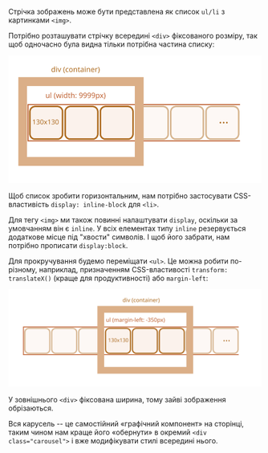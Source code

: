 Стрічка зображень може бути представлена як список `ul/li` з картинками `<img>`.

Потрібно розташувати стрічку всередині `<div>` фіксованого розміру, так щоб одночасно була видна тільки потрібна частина списку:

![](carousel1.svg)

Щоб список зробити горизонтальним, нам потрібно застосувати CSS-властивість `display: inline-block` для `<li>`.

Для тегу `<img>` ми також повинні налаштувати `display`, оскільки за умовчанням він є `inline`. У всіх елементах типу `inline` резервується додаткове місце під "хвости" символів. І щоб його забрати, нам потрібно прописати `display:block`.

Для прокручування будемо переміщати `<ul>`. Це можна робити по-різному, наприклад, призначенням CSS-властивості `transform: translateX()` (краще для продуктивності) або `margin-left`:

![](carousel2.svg)

У зовнішнього `<div>` фіксована ширина, тому зайві зображення обрізаються.

Вся карусель -- це самостійний «графічний компонент» на сторінці, таким чином нам краще його «обернути» в окремий `<div class="carousel">` і вже модифікувати стилі всередині нього.

